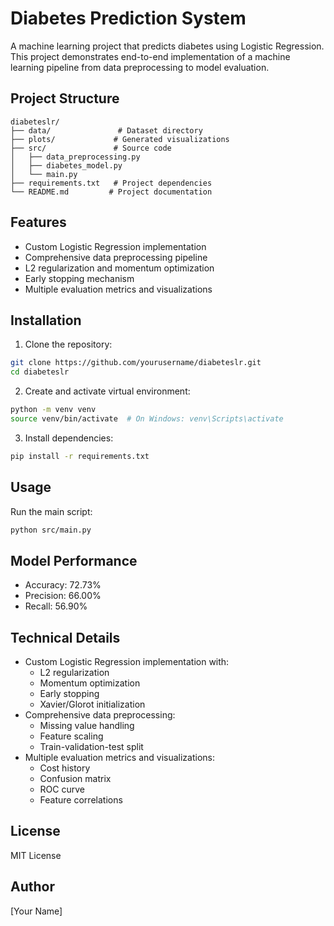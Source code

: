 # Diabetes Prediction System

A machine learning project that predicts diabetes using Logistic Regression. This project demonstrates end-to-end implementation of a machine learning pipeline from data preprocessing to model evaluation.

## Project Structure
```
diabeteslr/
├── data/               # Dataset directory
├── plots/             # Generated visualizations
├── src/               # Source code
│   ├── data_preprocessing.py
│   ├── diabetes_model.py
│   └── main.py
├── requirements.txt   # Project dependencies
└── README.md         # Project documentation
```

## Features
- Custom Logistic Regression implementation
- Comprehensive data preprocessing pipeline
- L2 regularization and momentum optimization
- Early stopping mechanism
- Multiple evaluation metrics and visualizations

## Installation
1. Clone the repository:
```bash
git clone https://github.com/yourusername/diabeteslr.git
cd diabeteslr
```

2. Create and activate virtual environment:
```bash
python -m venv venv
source venv/bin/activate  # On Windows: venv\Scripts\activate
```

3. Install dependencies:
```bash
pip install -r requirements.txt
```

## Usage
Run the main script:
```bash
python src/main.py
```

## Model Performance
- Accuracy: 72.73%
- Precision: 66.00%
- Recall: 56.90%

## Technical Details
- Custom Logistic Regression implementation with:
  - L2 regularization
  - Momentum optimization
  - Early stopping
  - Xavier/Glorot initialization
- Comprehensive data preprocessing:
  - Missing value handling
  - Feature scaling
  - Train-validation-test split
- Multiple evaluation metrics and visualizations:
  - Cost history
  - Confusion matrix
  - ROC curve
  - Feature correlations

## License
MIT License

## Author
[Your Name] 
